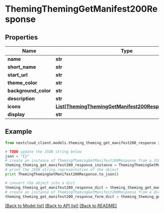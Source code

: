# ThemingThemingGetManifest200Response


## Properties
Name | Type | Description | Notes
------------ | ------------- | ------------- | -------------
**name** | **str** |  | 
**short_name** | **str** |  | 
**start_url** | **str** |  | 
**theme_color** | **str** |  | 
**background_color** | **str** |  | 
**description** | **str** |  | 
**icons** | [**List[ThemingThemingGetManifest200ResponseIconsInner]**](ThemingThemingGetManifest200ResponseIconsInner.md) |  | 
**display** | **str** |  | 

## Example

```python
from nextcloud_client.models.theming_theming_get_manifest200_response import ThemingThemingGetManifest200Response

# TODO update the JSON string below
json = "{}"
# create an instance of ThemingThemingGetManifest200Response from a JSON string
theming_theming_get_manifest200_response_instance = ThemingThemingGetManifest200Response.from_json(json)
# print the JSON string representation of the object
print ThemingThemingGetManifest200Response.to_json()

# convert the object into a dict
theming_theming_get_manifest200_response_dict = theming_theming_get_manifest200_response_instance.to_dict()
# create an instance of ThemingThemingGetManifest200Response from a dict
theming_theming_get_manifest200_response_form_dict = theming_theming_get_manifest200_response.from_dict(theming_theming_get_manifest200_response_dict)
```
[[Back to Model list]](../README.md#documentation-for-models) [[Back to API list]](../README.md#documentation-for-api-endpoints) [[Back to README]](../README.md)


